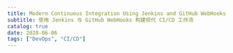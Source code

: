 ```yaml
---
title: Modern Continuous Integration Using Jenkins and GitHub WebHooks
subtitle: 使用 Jenkins 与 GitHub WebHooks 构建现代 CI/CD 工作流
catalog: true
date: 2020-06-06
tags: ["DevOps", "CI/CD"]
---
```





<!-- EOF -->